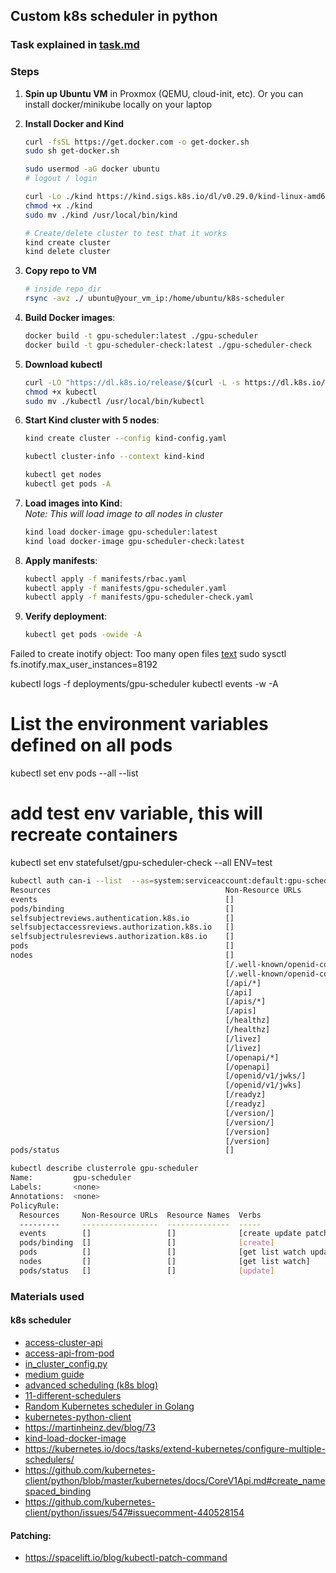 
## Custom k8s scheduler in python
### Task explained in [task.md](./task.md)

### Steps
1. **Spin up Ubuntu VM** in Proxmox (QEMU, cloud-init, etc). Or you can install docker/minikube locally on your laptop
2. **Install Docker and Kind**
    ```bash
    curl -fsSL https://get.docker.com -o get-docker.sh
    sudo sh get-docker.sh

    sudo usermod -aG docker ubuntu
    # logout / login

    curl -Lo ./kind https://kind.sigs.k8s.io/dl/v0.29.0/kind-linux-amd64
    chmod +x ./kind
    sudo mv ./kind /usr/local/bin/kind

    # Create/delete cluster to test that it works
    kind create cluster 
    kind delete cluster   
    ```
3. **Copy repo to VM**
    ```bash
    # inside repo_dir
    rsync -avz ./ ubuntu@your_vm_ip:/home/ubuntu/k8s-scheduler
    ```
4. **Build Docker images**:
    ```bash
    docker build -t gpu-scheduler:latest ./gpu-scheduler
    docker build -t gpu-scheduler-check:latest ./gpu-scheduler-check
    ```
5. **Download kubectl**
    ```bash
    curl -LO "https://dl.k8s.io/release/$(curl -L -s https://dl.k8s.io/release/stable.txt)/bin/linux/amd64/kubectl"
    chmod +x kubectl
    sudo mv ./kubectl /usr/local/bin/kubectl
    ```
6. **Start Kind cluster with 5 nodes**:
    ```bash
    kind create cluster --config kind-config.yaml
    
    kubectl cluster-info --context kind-kind

    kubectl get nodes
    kubectl get pods -A
    ```
7. **Load images into Kind**:  
    *Note: This will load image to all nodes in cluster*
    ```bash
    kind load docker-image gpu-scheduler:latest
    kind load docker-image gpu-scheduler-check:latest
    ```

7. **Apply manifests**:
    ```bash
    kubectl apply -f manifests/rbac.yaml
    kubectl apply -f manifests/gpu-scheduler.yaml
    kubectl apply -f manifests/gpu-scheduler-check.yaml
    ```

8. **Verify deployment**:
    ```bash
    kubectl get pods -owide -A
    ```


Failed to create inotify object: Too many open files
[text](https://github.com/spectrocloud/cluster-api/blob/master/docs/book/src/user/troubleshooting.md#cluster-api-with-docker----too-many-open-files)
sudo sysctl fs.inotify.max_user_instances=8192



kubectl logs -f deployments/gpu-scheduler
kubectl events -w -A

# List the environment variables defined on all pods
kubectl set env pods --all --list

# add test env variable, this will recreate containers
kubectl set env statefulset/gpu-scheduler-check --all ENV=test


```bash
kubectl auth can-i --list  --as=system:serviceaccount:default:gpu-scheduler
Resources                                       Non-Resource URLs                      Resource Names   Verbs
events                                          []                                     []               [create update patch]
pods/binding                                    []                                     []               [create]
selfsubjectreviews.authentication.k8s.io        []                                     []               [create]
selfsubjectaccessreviews.authorization.k8s.io   []                                     []               [create]
selfsubjectrulesreviews.authorization.k8s.io    []                                     []               [create]
pods                                            []                                     []               [get list watch update patch]
nodes                                           []                                     []               [get list watch]
                                                [/.well-known/openid-configuration/]   []               [get]
                                                [/.well-known/openid-configuration]    []               [get]
                                                [/api/*]                               []               [get]
                                                [/api]                                 []               [get]
                                                [/apis/*]                              []               [get]
                                                [/apis]                                []               [get]
                                                [/healthz]                             []               [get]
                                                [/healthz]                             []               [get]
                                                [/livez]                               []               [get]
                                                [/livez]                               []               [get]
                                                [/openapi/*]                           []               [get]
                                                [/openapi]                             []               [get]
                                                [/openid/v1/jwks/]                     []               [get]
                                                [/openid/v1/jwks]                      []               [get]
                                                [/readyz]                              []               [get]
                                                [/readyz]                              []               [get]
                                                [/version/]                            []               [get]
                                                [/version/]                            []               [get]
                                                [/version]                             []               [get]
                                                [/version]                             []               [get]
pods/status                                     []                                     []               [update]

kubectl describe clusterrole gpu-scheduler
Name:         gpu-scheduler
Labels:       <none>
Annotations:  <none>
PolicyRule:
  Resources     Non-Resource URLs  Resource Names  Verbs
  ---------     -----------------  --------------  -----
  events        []                 []              [create update patch]
  pods/binding  []                 []              [create]
  pods          []                 []              [get list watch update patch]
  nodes         []                 []              [get list watch]
  pods/status   []                 []              [update]

```



### Materials used
#### k8s scheduler
- [access-cluster-api](https://kubernetes.io/docs/tasks/administer-cluster/access-cluster-api/)
- [access-api-from-pod](https://kubernetes.io/docs/tasks/run-application/access-api-from-pod/)
- [in_cluster_config.py](https://github.com/kubernetes-client/python/blob/master/examples/in_cluster_config.py)
- [medium guide](https://sebgoa.medium.com/kubernetes-scheduling-in-python-3588f4928b13)
- [advanced scheduling (k8s blog)](https://kubernetes.io/blog/2017/03/advanced-scheduling-in-kubernetes/)
- [11-different-schedulers](https://overcast.blog/11-awesome-kubernetes-custom-schedulers-you-should-use-a29e86c82838)
- [Random Kubernetes scheduler in Golang](https://github.com/banzaicloud/random-scheduler)
- [kubernetes-python-client](https://www.velotio.com/engineering-blog/kubernetes-python-client)
- https://martinheinz.dev/blog/73
- [kind-load-docker-image](https://iximiuz.com/en/posts/kubernetes-kind-load-docker-image/)
- https://kubernetes.io/docs/tasks/extend-kubernetes/configure-multiple-schedulers/
- https://github.com/kubernetes-client/python/blob/master/kubernetes/docs/CoreV1Api.md#create_namespaced_binding
- https://github.com/kubernetes-client/python/issues/547#issuecomment-440528154

#### Patching:
- https://spacelift.io/blog/kubectl-patch-command